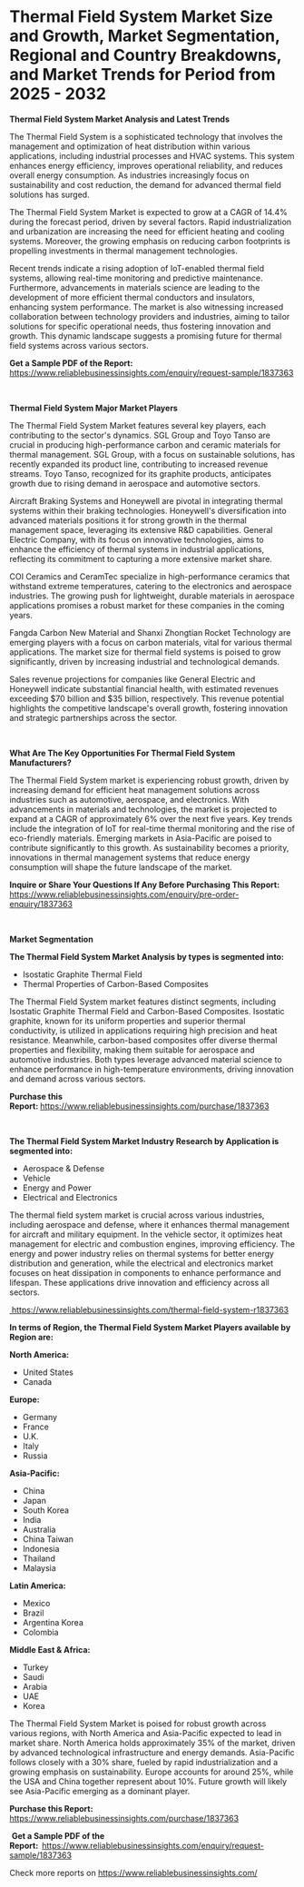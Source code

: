 <p><h1>Thermal Field System Market Size and Growth, Market Segmentation, Regional and Country Breakdowns, and Market Trends for Period from 2025 -  2032</h1></p><p><strong>Thermal Field System Market Analysis and Latest Trends</strong></p>
<p><p>The Thermal Field System is a sophisticated technology that involves the management and optimization of heat distribution within various applications, including industrial processes and HVAC systems. This system enhances energy efficiency, improves operational reliability, and reduces overall energy consumption. As industries increasingly focus on sustainability and cost reduction, the demand for advanced thermal field solutions has surged.</p><p>The Thermal Field System Market is expected to grow at a CAGR of 14.4% during the forecast period, driven by several factors. Rapid industrialization and urbanization are increasing the need for efficient heating and cooling systems. Moreover, the growing emphasis on reducing carbon footprints is propelling investments in thermal management technologies. </p><p>Recent trends indicate a rising adoption of IoT-enabled thermal field systems, allowing real-time monitoring and predictive maintenance. Furthermore, advancements in materials science are leading to the development of more efficient thermal conductors and insulators, enhancing system performance. The market is also witnessing increased collaboration between technology providers and industries, aiming to tailor solutions for specific operational needs, thus fostering innovation and growth. This dynamic landscape suggests a promising future for thermal field systems across various sectors.</p></p>
<p><strong>Get a Sample PDF of the Report:&nbsp;</strong> <a href="https://www.reliablebusinessinsights.com/enquiry/request-sample/1837363?utm_campaign=2446&utm_medium=2&utm_source=Github&utm_content=ia&utm_term=03042025&utm_id=thermal-field-system">https://www.reliablebusinessinsights.com/enquiry/request-sample/1837363</a></p>
<p>&nbsp;</p>
<p><strong>Thermal Field System Major Market Players</strong></p>
<p><p>The Thermal Field System Market features several key players, each contributing to the sector's dynamics. SGL Group and Toyo Tanso are crucial in producing high-performance carbon and ceramic materials for thermal management. SGL Group, with a focus on sustainable solutions, has recently expanded its product line, contributing to increased revenue streams. Toyo Tanso, recognized for its graphite products, anticipates growth due to rising demand in aerospace and automotive sectors.</p><p>Aircraft Braking Systems and Honeywell are pivotal in integrating thermal systems within their braking technologies. Honeywell's diversification into advanced materials positions it for strong growth in the thermal management space, leveraging its extensive R&D capabilities. General Electric Company, with its focus on innovative technologies, aims to enhance the efficiency of thermal systems in industrial applications, reflecting its commitment to capturing a more extensive market share.</p><p>COI Ceramics and CeramTec specialize in high-performance ceramics that withstand extreme temperatures, catering to the electronics and aerospace industries. The growing push for lightweight, durable materials in aerospace applications promises a robust market for these companies in the coming years.</p><p>Fangda Carbon New Material and Shanxi Zhongtian Rocket Technology are emerging players with a focus on carbon materials, vital for various thermal applications. The market size for thermal field systems is poised to grow significantly, driven by increasing industrial and technological demands.</p><p>Sales revenue projections for companies like General Electric and Honeywell indicate substantial financial health, with estimated revenues exceeding $70 billion and $35 billion, respectively. This revenue potential highlights the competitive landscape's overall growth, fostering innovation and strategic partnerships across the sector.</p></p>
<p>&nbsp;</p>
<p><strong>What Are The Key Opportunities For Thermal Field System Manufacturers?</strong></p>
<p><p>The Thermal Field System market is experiencing robust growth, driven by increasing demand for efficient heat management solutions across industries such as automotive, aerospace, and electronics. With advancements in materials and technologies, the market is projected to expand at a CAGR of approximately 6% over the next five years. Key trends include the integration of IoT for real-time thermal monitoring and the rise of eco-friendly materials. Emerging markets in Asia-Pacific are poised to contribute significantly to this growth. As sustainability becomes a priority, innovations in thermal management systems that reduce energy consumption will shape the future landscape of the market.</p></p>
<p><strong>Inquire or Share Your Questions If Any Before Purchasing This Report:</strong> <a href="https://www.reliablebusinessinsights.com/enquiry/pre-order-enquiry/1837363?utm_campaign=2446&utm_medium=2&utm_source=Github&utm_content=ia&utm_term=03042025&utm_id=thermal-field-system">https://www.reliablebusinessinsights.com/enquiry/pre-order-enquiry/1837363</a></p>
<p>&nbsp;</p>
<p><strong>Market Segmentation</strong></p>
<p><strong>The Thermal Field System Market Analysis by types is segmented into:</strong></p>
<p><ul><li>Isostatic Graphite Thermal Field</li><li>Thermal Properties of Carbon-Based Composites</li></ul></p>
<p><p>The Thermal Field System market features distinct segments, including Isostatic Graphite Thermal Field and Carbon-Based Composites. Isostatic graphite, known for its uniform properties and superior thermal conductivity, is utilized in applications requiring high precision and heat resistance. Meanwhile, carbon-based composites offer diverse thermal properties and flexibility, making them suitable for aerospace and automotive industries. Both types leverage advanced material science to enhance performance in high-temperature environments, driving innovation and demand across various sectors.</p></p>
<p><strong>Purchase this Report:&nbsp;</strong><a href="https://www.reliablebusinessinsights.com/purchase/1837363?utm_campaign=2446&utm_medium=2&utm_source=Github&utm_content=ia&utm_term=03042025&utm_id=thermal-field-system">https://www.reliablebusinessinsights.com/purchase/1837363</a></p>
<p>&nbsp;</p>
<p><strong>The Thermal Field System Market Industry Research by Application is segmented into:</strong></p>
<p><ul><li>Aerospace & Defense</li><li>Vehicle</li><li>Energy and Power</li><li>Electrical and Electronics</li></ul></p>
<p><p>The thermal field system market is crucial across various industries, including aerospace and defense, where it enhances thermal management for aircraft and military equipment. In the vehicle sector, it optimizes heat management for electric and combustion engines, improving efficiency. The energy and power industry relies on thermal systems for better energy distribution and generation, while the electrical and electronics market focuses on heat dissipation in components to enhance performance and lifespan. These applications drive innovation and efficiency across all sectors.</p></p>
<p><a href="https://www.reliablebusinessinsights.com/thermal-field-system-r1837363?utm_campaign=2446&utm_medium=2&utm_source=Github&utm_content=ia&utm_term=03042025&utm_id=thermal-field-system">&nbsp;https://www.reliablebusinessinsights.com/thermal-field-system-r1837363</a></p>
<p><strong>In terms of Region, the Thermal Field System Market Players available by Region are:</strong></p>
<p>
    <p> <strong> North America: </strong>
        <ul>
            <li>United States</li>
            <li>Canada</li>
        </ul>
        </p> 
    <p> <strong> Europe: </strong>
        <ul>
            <li>Germany</li>
            <li>France</li>
            <li>U.K.</li>
            <li>Italy</li>
            <li>Russia</li>
        </ul>
        </p> 
    <p> <strong> Asia-Pacific: </strong>
        <ul>
            <li>China</li>
            <li>Japan</li>
            <li>South Korea</li>
            <li>India</li>
            <li>Australia</li>
            <li>China Taiwan</li>
            <li>Indonesia</li>
            <li>Thailand</li>
            <li>Malaysia</li>
        </ul>
        </p> 
    <p> <strong> Latin America: </strong>
        <ul>
            <li>Mexico</li>
            <li>Brazil</li>
            <li>Argentina Korea</li>
            <li>Colombia</li>
        </ul>
        </p> 
    <p> <strong> Middle East & Africa: </strong>
        <ul>
            <li>Turkey</li>
            <li>Saudi</li>
            <li>Arabia</li>
            <li>UAE</li>
            <li>Korea</li>
        </ul>
    </p>
    </p>
<p><p>The Thermal Field System Market is poised for robust growth across various regions, with North America and Asia-Pacific expected to lead in market share. North America holds approximately 35% of the market, driven by advanced technological infrastructure and energy demands. Asia-Pacific follows closely with a 30% share, fueled by rapid industrialization and a growing emphasis on sustainability. Europe accounts for around 25%, while the USA and China together represent about 10%. Future growth will likely see Asia-Pacific emerging as a dominant player.</p></p>
<p><strong>Purchase this Report: </strong><a href="https://www.reliablebusinessinsights.com/purchase/1837363?utm_campaign=2446&utm_medium=2&utm_source=Github&utm_content=ia&utm_term=03042025&utm_id=thermal-field-system">https://www.reliablebusinessinsights.com/purchase/1837363</a></p>
<p>&nbsp;<strong>Get a Sample PDF of the Report:&nbsp;&nbsp;</strong><a href="https://www.reliablebusinessinsights.com/enquiry/request-sample/1837363?utm_campaign=2446&utm_medium=2&utm_source=Github&utm_content=ia&utm_term=03042025&utm_id=thermal-field-system">https://www.reliablebusinessinsights.com/enquiry/request-sample/1837363</a></p>
<p><strong></strong></p>
<p>Check more reports on <a href="https://www.reliablebusinessinsights.com/?utm_campaign=2446&utm_medium=2&utm_source=Github&utm_content=ia&utm_term=03042025&utm_id=thermal-field-system">https://www.reliablebusinessinsights.com/</a></p>
